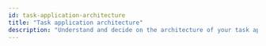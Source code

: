 ```yaml
---
id: task-application-architecture
title: "Task application architecture"
description: "Understand and decide on the architecture of your task application."
---
```

